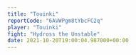 ```yaml
---
title: "Touinki"
reportCode: "6AVWPgm8tYbcFC2q"
player: "Touinki"
fight: "Hydross the Unstable"
date: 2021-10-20T19:00:04.987000+00:00
---
```

